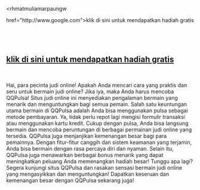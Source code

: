<rhmatmuliamarpaungw
</h1>href="http://www.google.com">klik di sini untuk mendapatkan hadiah gratis</a></strong></h2>
<h2>&nbsp;</h2>
<h2><strong><a href="http://www.google.com">klik di sini untuk mendapatkan hadiah gratis</a></strong></h2>
<p>&nbsp;</p>
<p>Hai, para pecinta judi online! Apakah Anda mencari cara yang praktis dan seru untuk bermain judi online? Jika iya, maka Anda harus mencoba QQPulsa! Situs judi online ini menyediakan pengalaman bermain yang menarik dan menguntungkan bagi semua pemain. Salah satu keuntungan utama bermain di QQPulsa adalah Anda bisa menggunakan pulsa sebagai metode pembayaran. Ya, tidak perlu repot lagi mengisi formulir transaksi atau menggunakan kartu kredit. Cukup dengan pulsa, Anda bisa langsung bermain dan mencoba peruntungan di berbagai permainan judi online yang tersedia. QQPulsa juga menjanjikan kemenangan besar bagi para pemainnya. Dengan fitur-fitur canggih dan sistem keamanan yang terjamin, Anda bisa bermain dengan rasa percaya diri dan nyaman. Selain itu, QQPulsa juga menawarkan berbagai bonus menarik yang dapat meningkatkan peluang Anda memenangkan hadiah besar! Tunggu apa lagi? Segera kunjungi situs QQPulsa dan rasakan sensasi bermain judi online yang mengasyikkan dan menguntungkan! Dapatkan keseruan dan kemenangan besar dengan QQPulsa sekarang juga!</p>
<p>&nbsp;</p>
<p>&nbsp;</p>
<div id="gtx-trans" style="position: absolute; left: -32px; top: -13.2699px;">&nbsp;</div>
